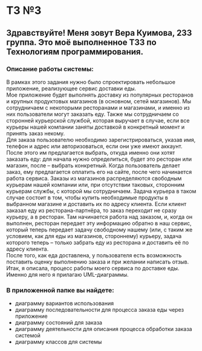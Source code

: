 # ТЗ №3
## Здравствуйте! Меня зовут Вера Куимова, 233 группа. Это моё выполненное ТЗ3 по Технологиям программирования.
### Описание работы системы:
В рамках этого задания нужно было спроектировать небольшое приложение, реализующее сервис доставки еды. <br/>
 Мое приложение будет выполнять доставку из популярных ресторанов и крупных продуктовых магазинов (в основном, сетей магазинов). Мы сотрудничаем с некоторыми ресторанами и магазинами, и именно из них пользователи могут заказать еду. Также мы сотрудничаем со сторонней курьерской службой, которая выручает в случае, если все курьеры нашей компании заняты доставкой в конкретный момент и принять заказ некому.<br/>
  Для заказа пользователю необходимо зарегистрироваться, указав имя, телефон и адрес или авторизоваться, если они уже имеют аккаунт. После этого им предлагается выбрать, откуда именно они хотят заказать еду: для начала нужно определиться, будет это ресторан или магазин, после – выбрать конкретный. Когда пользователь делает заказ, ему предлагается оплатить его на сайте, после чего начинается работа сервиса. Заказы из магазинов распределяются свободным курьерам нашей компании или, при отсутствии таковых, сторонним курьерам службы, с которой мы сотрудничаем. Задача курьера в таком случае состоит в том, чтобы купить необходимые продукты в выбранном магазине и доставить их по адресу клиента. Если клиент заказал еду из ресторана-партнёра, то заказ переходит не сразу курьеру, а в ресторан. Там начинается работа над заказом, и, когда он выполнен, ресторан передает эту информацию обратно в наш сервис, который теперь передает задачу свободному нашему (или, с таким же условием, как для еды из магазинов, стороннему) курьеру, задача которого теперь – только забрать еду из ресторана и доставить её по адресу клиента.<br/>
 После того, как еда доставлена, у пользователя есть возможность поставить оценку выполнению заказа и при желании написать отзыв.<br/>
  Итак, я описала, процесс работы моего сервиса по доставке еды. Именно для него я прилагаю UML-диаграммы.  

### В приложенной папке вы найдете:
- диаграмму вариантов использования
- диаграмму последовательности для процесса заказа еды через приложение
- диаграмму состояний для заказа
- диаграмму деятельности для описания процесса обработки заказа системой
- диаграмму классов для системы

  
